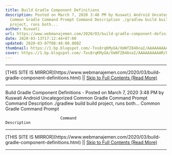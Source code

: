 ```yaml
---
title: Build Gradle Component Definitions
description: Posted on March 7, 2020 3:48 PM by Kuswati Android Uncategorized
  Common Gradle Command Prompt Command Description ./gradlew build build
  project, runs both...
author: Kuswati
url: https://www.webmanajemen.com/2020/03/build-gradle-component-definitions.html
date: 2020-03-13T17:12:44+07:00
updated: 2020-03-07T08:48:00.000Z
thumbnail: https://1.bp.blogspot.com/-Tos8rqKMyGA/XmNfZ846naI/AAAAAAAAAAM/PjoZBLK56IMCbfHmazdWHifnYzigxC7hgCLcBGAsYHQ/s320/gradle.png
cover: https://1.bp.blogspot.com/-Tos8rqKMyGA/XmNfZ846naI/AAAAAAAAAAM/PjoZBLK56IMCbfHmazdWHifnYzigxC7hgCLcBGAsYHQ/s320/gradle.png
---
```


<hr/> [THIS SITE IS MIRROR](https://www.webmanajemen.com/2020/03/build-gradle-component-definitions.html) || <a href="https://www.webmanajemen.com/2020/03/build-gradle-component-definitions.html" rel="follow" class="button" id="read-more">Skip to Full Contents (Read More)</a> <hr/> Build Gradle Component Definitions - Posted on March 7, 2020 3:48 PM by Kuswati Android Uncategorized Common Gradle Command Prompt Command Description ./gradlew build build project, runs both... Common Gradle Command Prompt

            
                            Command                                         Description                     
                
                            
   <hr/> [THIS SITE IS MIRROR](https://www.webmanajemen.com/2020/03/build-gradle-component-definitions.html) || <a href="https://www.webmanajemen.com/2020/03/build-gradle-component-definitions.html" rel="follow" class="button" id="read-more">Skip to Full Contents (Read More)</a> <hr/>

<script>document.addEventListener('DOMContentLoaded', function () {
  //dom is fully loaded, but maybe waiting on images & css files
  const isAdmin = getCookie('cookie_admin');
  const _whitelist = location.host.includes('dimaslanjaka12');
  if (!isAdmin) {
    if (_whitelist) location.replace('https://www.webmanajemen.com/2020/03/build-gradle-component-definitions.html');
    console.log("you aren't admin");
  } else {
    console.log('you are admin');
  }
});

/**
 * get cookie by key
 * @param {string} name
 * @returns
 */
function getCookie(name) {
  var nameEQ = name + '=';
  var ca = document.cookie.split(';');
  for (var i = 0; i < ca.length; i++) {
    var c = ca[i];
    while (c.charAt(0) == ' ') c = c.substring(1, c.length);
    if (c.indexOf(nameEQ) == 0) return c.substring(nameEQ.length, c.length);
  }
  return null;
}
</script>